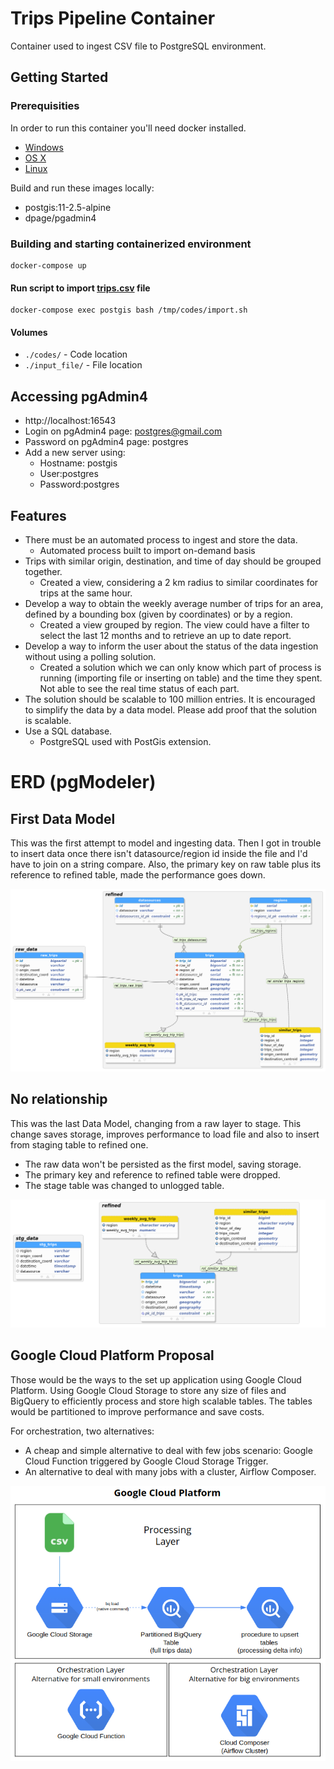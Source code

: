# Trips Pipeline Container
Container used to ingest CSV file to PostgreSQL environment.

## Getting Started

### Prerequisities


In order to run this container you'll need docker installed.

* [Windows](https://docs.docker.com/desktop/windows/)
* [OS X](https://docs.docker.com/desktop/mac/)
* [Linux](https://docs.docker.com/engine/install/)

Build and run these images locally:
* postgis:11-2.5-alpine
* dpage/pgadmin4

### Building and starting containerized environment
```shell
docker-compose up
```
#### Run script to import [trips.csv](https://github.com/ricardokj/trips-pipeline/blob/9dc2207846ba805cda480a5f83fe56de498c1158/input_file/trips.csv) file 
```shell
docker-compose exec postgis bash /tmp/codes/import.sh
```
#### Volumes

* `./codes/` - Code location
* `./input_file/` - File location

## Accessing pgAdmin4
* http://localhost:16543
* Login on pgAdmin4 page: postgres@gmail.com
* Password on pgAdmin4 page: postgres
* Add a new server using:
  * Hostname: postgis
  * User:postgres
  * Password:postgres

## Features
* There must be an automated process to ingest and store the data.
  *  Automated process built to import on-demand basis
* Trips with similar origin, destination, and time of day should be grouped together.
  *  Created a view, considering a 2 km radius to similar coordinates for trips at the same hour.
* Develop a way to obtain the weekly average number of trips for an area, defined by a bounding box (given by coordinates) or by a region.
  * Created a view grouped by region. The view could have a filter to select the last 12 months and to retrieve an up to date report.
* Develop a way to inform the user about the status of the data ingestion without using a polling solution.
  * Created a solution which we can only know which part of process is running (importing file or inserting on table) and the time they spent. Not able to see the real time status of each part.
* The solution should be scalable to 100 million entries. It is encouraged to simplify the data by a data model. Please add proof that the solution is scalable.
* Use a SQL database.
  * PostgreSQL used with PostGis extension.

# ERD (pgModeler)
## First Data Model
This was the first attempt to model and ingesting data. Then I got in trouble to insert data once there isn't datasource/region id inside the file and I'd have to join on a string compare. Also, the primary key on raw table plus its reference to refined table, made the performance goes down.

![erd](misc/ERD.png "erd")

## No relationship
This was the last Data Model, changing from a raw layer to stage. This change saves storage, improves performance to load file and also to insert from staging table to refined one.
* The raw data won't be persisted as the first model, saving storage. 
* The primary key and reference to refined table were dropped.
* The stage table was changed to unlogged table.

![erd](misc/ERD_no_relationship.png "erd_v2")

## Google Cloud Platform Proposal
Those would be the ways to the set up application using Google Cloud Platform. 
Using Google Cloud Storage to store any size of files and BigQuery to efficiently process and store high scalable tables. The tables would be partitioned to improve performance and save costs.

For orchestration, two alternatives:
* A cheap and simple alternative to deal with few jobs scenario: Google Cloud Function triggered by Google Cloud Storage Trigger.
* An alternative to deal with many jobs with a cluster, Airflow Composer.

![GCP](misc/Google_Cloud_proposal.png "GCP")
